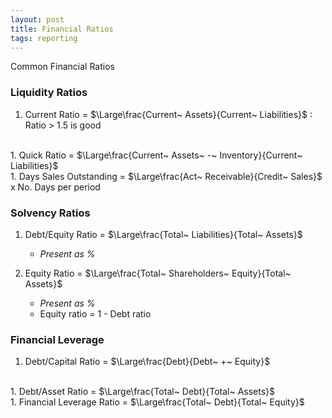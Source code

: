 ```yaml
---
layout: post
title: Financial Ratios
tags: reporting
---
```


Common Financial Ratios   
 
### Liquidity Ratios

1. Current Ratio = $\Large\frac{Current~ Assets}{Current~ Liabilities}$ : Ratio > 1.5 is good     
<br>
1. Quick Ratio = $\Large\frac{Current~ Assets~ -~ Inventory}{Current~ Liabilities}$
<br>
1. Days Sales Outstanding = $\Large\frac{Act~ Receivable}{Credit~ Sales}$ x No. Days per period

### Solvency Ratios

1. Debt/Equity Ratio = $\Large\frac{Total~ Liabilities}{Total~ Assets}$ 
   
   - *Present as %*  

1. Equity Ratio = $\Large\frac{Total~ Shareholders~ Equity}{Total~ Assets}$   
   
   - *Present as %*   
   - Equity ratio = 1 - Debt ratio 

### Financial Leverage

1. Debt/Capital Ratio = $\Large\frac{Debt}{Debt~ +~ Equity}$  
<br>
1. Debt/Asset Ratio = $\Large\frac{Total~ Debt}{Total~ Assets}$  
<br>
1. Financial Leverage Ratio = $\Large\frac{Total~ Debt}{Total~ Equity}$  

